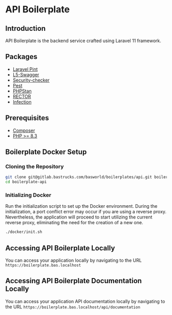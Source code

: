 # API Boilerplate

## Introduction

API Boilerplate is the backend service crafted using Laravel 11 framework.


## Packages
- [Laravel Pint](https://laravel.com/docs/10.x/pint)
- [L5-Swagger](https://github.com/DarkaOnLine/L5-Swagger/wiki)
- [Security-checker](https://github.com/enlightn/security-checker)
- [Pest](https://pestphp.com/docs/installation)
- [PHPStan](https://phpstan.org/user-guide/getting-started)
- [RECTOR](https://getrector.com/)
- [Infection](https://infection.github.io/guide/)

## Prerequisites

- [Composer](https://getcomposer.org/)
- [PHP >= 8.3](http://www.php.net/)

## Boilerplate Docker Setup

### Cloning the Repository

```bash
git clone git@gitlab.bastrucks.com/basworld/boilerplates/api.git boilerplate-api
cd boilerplate-api
```

### Initializing Docker
Run the initialization script to set up the Docker environment.
During the initialization, a port conflict error may occur if you are using a reverse proxy. Nevertheless, the application will proceed to start utilizing the current reverse proxy, eliminating the need for the creation of a new one.
```bash
./docker/init.sh
```

## Accessing API Boilerplate Locally
You can access your application locally by navigating to the URL `https://boilerplate.bas.localhost`

## Accessing API Boilerplate Documentation Locally
You can access your application API documentation locally by navigating to the URL
`https://boilerplate.bas.localhost/api/documentation`

